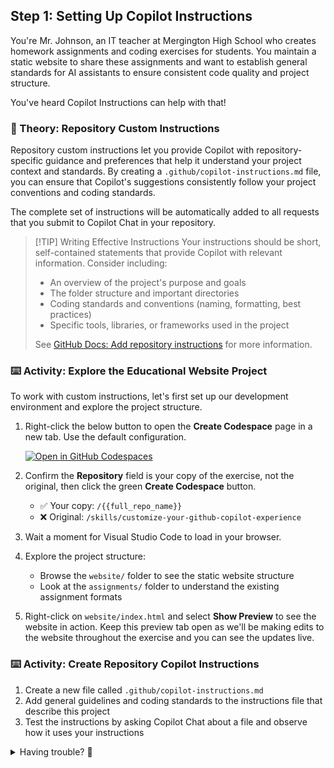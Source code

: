 ## Step 1: Setting Up Copilot Instructions

You're Mr. Johnson, an IT teacher at Mergington High School who creates homework assignments and coding exercises for students. You maintain a static website to share these assignments and want to establish general standards for AI assistants to ensure consistent code quality and project structure.

You've heard Copilot Instructions can help with that!

<!-- TODO: Add website screenshot in a details section -->

### 📖 Theory: Repository Custom Instructions

Repository custom instructions let you provide Copilot with repository-specific guidance and preferences that help it understand your project context and standards. By creating a `.github/copilot-instructions.md` file, you can ensure that Copilot's suggestions consistently follow your project conventions and coding standards.

The complete set of instructions will be automatically added to all requests that you submit to Copilot Chat in your repository.

> [!TIP] Writing Effective Instructions
> Your instructions should be short, self-contained statements that provide Copilot with relevant information. Consider including:
>
> - An overview of the project's purpose and goals
> - The folder structure and important directories
> - Coding standards and conventions (naming, formatting, best practices)
> - Specific tools, libraries, or frameworks used in the project
>
> See [GitHub Docs: Add repository instructions](https://docs.github.com/en/copilot/how-tos/custom-instructions/adding-repository-custom-instructions-for-github-copilot) for more information.

### ⌨️ Activity: Explore the Educational Website Project

To work with custom instructions, let's first set up our development environment and explore the project structure.

1. Right-click the below button to open the **Create Codespace** page in a new tab. Use the default configuration.

   [![Open in GitHub Codespaces](https://github.com/codespaces/badge.svg)](https://codespaces.new/{{full_repo_name}}?quickstart=1)

1. Confirm the **Repository** field is your copy of the exercise, not the original, then click the green **Create Codespace** button.

   - ✅ Your copy: `/{{full_repo_name}}`
   - ❌ Original: `/skills/customize-your-github-copilot-experience`

1. Wait a moment for Visual Studio Code to load in your browser.

1. Explore the project structure:

   - Browse the `website/` folder to see the static website structure
   - Look at the `assignments/` folder to understand the existing assignment formats

1. Right-click on `website/index.html` and select **Show Preview** to see the website in action. Keep this preview tab open as we'll be making edits to the website throughout the exercise and you can see the updates live.

### ⌨️ Activity: Create Repository Copilot Instructions

1. Create a new file called `.github/copilot-instructions.md`
1. Add general guidelines and coding standards to the instructions file that describe this project
1. Test the instructions by asking Copilot Chat about a file and observe how it uses your instructions

<details>
<summary>Having trouble? 🤷</summary><br/>

- The `.github/copilot-instructions.md` file should be at the root of the `.github` folder
- Include information about the project structure, educational standards, and any coding conventions
- You can reference the existing content structure to understand what guidelines would be helpful

</details>
